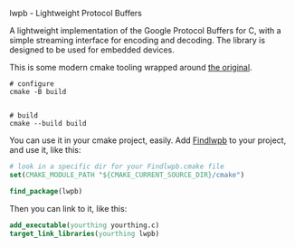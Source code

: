 lwpb - Lightweight Protocol Buffers

A lightweight implementation of the Google Protocol Buffers for C, with a simple streaming interface for encoding and decoding. The library is designed to be used for embedded devices.

This is some modern cmake tooling wrapped around [the original](https://code.google.com/archive/p/lwpb/).

```
# configure
cmake -B build


# build
cmake --build build
```

You can use it in your cmake project, easily. Add [Findlwpb](Findlwpb.cmake) to your project, and use it, like this:

```cmake
# look in a specific dir for your Findlwpb.cmake file
set(CMAKE_MODULE_PATH "${CMAKE_CURRENT_SOURCE_DIR}/cmake")

find_package(lwpb)
```

Then you can link to it, like this:

```cmake
add_executable(yourthing yourthing.c)
target_link_libraries(yourthing lwpb)
```